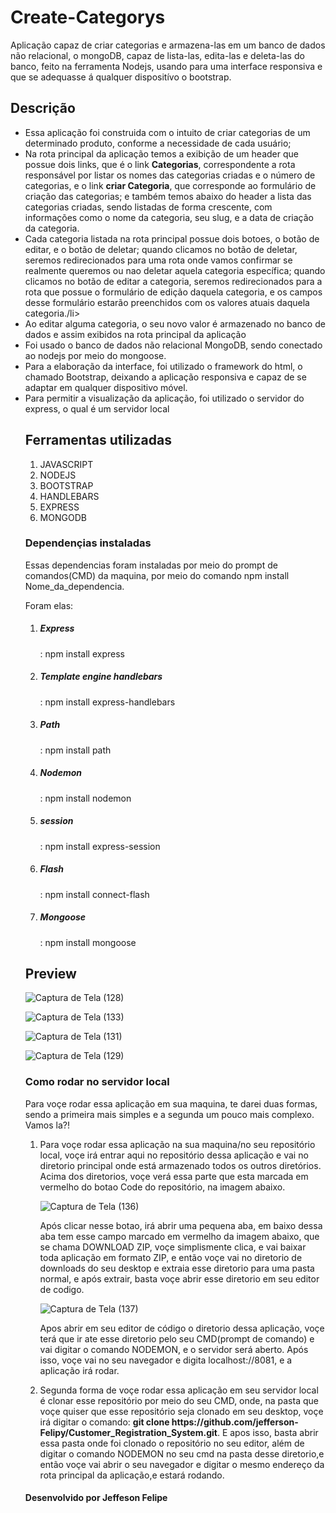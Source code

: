 # Create-Categorys
Aplicação capaz de criar categorias e armazena-las em um banco de dados não relacional, o mongoDB, capaz de lista-las, edita-las e deleta-las do banco, feito na ferramenta Nodejs, usando para uma interface responsiva e que se adequasse á qualquer dispositívo o bootstrap.

<h2>Descrição</h2>
<ul>
  <li>Essa aplicação foi construida com o intuito de criar categorias de um determinado produto, conforme a necessidade de cada usuário;</li>
  <li>Na rota principal da aplicação temos a exibição de um header que possue dois links, que é o link <strong>Categorias</strong>, correspondente a rota responsável por listar os nomes das categorias criadas e o número de categorias, e o link <strong>criar Categoria</strong>, que corresponde ao formulário de criação das categorias;  e também temos abaixo do header a lista das categorias criadas, sendo listadas de forma crescente, com informações como o nome da categoria, seu slug, e a data de criação da categoria.</li>
  
  <li>Cada categoria listada na rota principal possue dois botoes, o botão de editar, e o botão de deletar; quando clicamos no botão de deletar,  seremos redirecionados para uma rota onde vamos confirmar se realmente queremos ou nao deletar aquela categoria específica; quando clicamos no botão de editar a categoria, seremos redirecionados para a rota que possue o formulário de edição daquela categoria, e os campos desse formulário estarão preenchidos com os valores atuais daquela categoria./li>
  
  <li>Ao editar alguma categoria, o seu novo valor é armazenado no banco de dados e assim exibidos na rota principal da aplicação</li>
  <li>Foi usado o banco de dados não relacional MongoDB, sendo conectado ao nodejs por meio do mongoose.</li>
  <li>Para a elaboração da interface, foi utilizado o framework do html, o chamado Bootstrap, deixando a aplicação responsiva e capaz de se adaptar em qualquer dispositivo móvel.</li>
  <li>Para permitir a visualização da aplicação, foi utilizado o servidor do express, o qual é um servidor local</li>


<h2>Ferramentas utilizadas</h2>
<ol>
<li>JAVASCRIPT</li>
<li>NODEJS</li>
<li>BOOTSTRAP</li>
<li>HANDLEBARS</li>
<li>EXPRESS</li>
<li>MONGODB</li>
</ol>
  
<h3>Dependençias instaladas</h3>
<p>Essas dependencias foram instaladas por meio do prompt de comandos(CMD) da maquina, por meio do comando npm install Nome_da_dependencia.</p>
<p>Foram elas:</p>
<ol>
<li> <h5>Express</h5> : npm install express</li>
<li> <h5>Template engine handlebars</h5> : npm install express-handlebars</li>
<li> <h5>Path</h5> : npm install path</li>
<li> <h5>Nodemon</h5> : npm install nodemon</li>
<li> <h5>session</h5> : npm install express-session</li>
<li> <h5>Flash</h5> : npm install connect-flash</li>
<li> <h5>Mongoose</h5> : npm install mongoose</li>
</ol>

<h2>Preview</h2>

![Captura de Tela (128)](https://user-images.githubusercontent.com/119543591/215329916-1a75197d-c7bb-4347-a85b-a847a53eaf50.png)

![Captura de Tela (133)](https://user-images.githubusercontent.com/119543591/215330054-48aaae81-a4db-451c-8549-ace275328ad8.png)

![Captura de Tela (131)](https://user-images.githubusercontent.com/119543591/215330362-dc745df7-3f94-4eac-ae98-7e51c366b56e.png)

![Captura de Tela (129)](https://user-images.githubusercontent.com/119543591/215330842-caea88af-f741-4c67-bd66-95e50d14a2c8.png)


<h3>Como rodar no servidor local</h3>
<p>Para voçe rodar essa aplicação em sua maquina, te darei duas formas, sendo a primeira mais simples e a segunda um pouco mais complexo. Vamos la?!</p>

<ol>
<li> Para voçe rodar essa aplicação na sua maquina/no seu repositório local, voçe irá entrar aqui no repositório dessa aplicação e vai no diretorio principal onde está armazenado todos os outros diretórios. Acima dos diretorios, voçe verá essa parte que esta marcada em vermelho do botao Code do repositório, na imagem abaixo.

![Captura de Tela (136)](https://user-images.githubusercontent.com/119543591/215285210-cca1e003-7e6d-4e51-89a7-ac87512fa3f8.png)

<p> Após clicar nesse botao, irá abrir uma pequena aba, em baixo dessa aba tem esse campo marcado em vermelho da imagem abaixo, que se chama DOWNLOAD ZIP, voçe simplismente clica, e vai baixar toda aplicação em formato ZIP, e então voçe vai no diretorio de downloads do seu desktop e extraia esse diretorio para uma pasta normal, e após extrair, basta voçe abrir esse diretorio em seu editor de codigo. </p>

![Captura de Tela (137)](https://user-images.githubusercontent.com/119543591/215286043-ebc3d187-0244-47f9-bb11-420d7f3f5d43.png)

<p> Apos abrir em seu editor de código o diretorio dessa aplicação, voçe terá que ir ate esse diretorio pelo seu CMD(prompt de comando) e vai digitar o comando NODEMON, e o servidor será aberto. Após isso, voçe vai no seu navegador e digita localhost://8081, e a aplicação irá rodar.</p></li>

<li>Segunda forma de voçe rodar essa aplicação em seu servidor local é clonar esse repositório por meio do seu CMD, onde, na pasta que voçe quiser que esse repositório seja clonado em seu desktop, voçe irá digitar o comando: <strong> git clone https://github.com/jefferson-Felipy/Customer_Registration_System.git</strong>. E apos isso, basta abrir essa pasta onde foi clonado o repositório no seu editor, além de digitar o comando NODEMON no seu cmd na pasta desse diretorio,e então voçe vai abrir o seu navegador e digitar o mesmo endereço da rota principal da aplicação,e estará rodando.</li>
</ol>

<h4>Desenvolvido por Jeffeson Felipe</h4>

